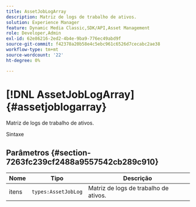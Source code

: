 ```yaml
---
title: AssetJobLogArray
description: Matriz de logs de trabalho de ativos.
solution: Experience Manager
feature: Dynamic Media Classic,SDK/API,Asset Management
role: Developer,Admin
exl-id: 62e86216-2ed2-4b4e-9ba9-776ec49abd9f
source-git-commit: f42378a20b58e4c5ebc961c6526d7cecabc2ae38
workflow-type: tm+mt
source-wordcount: '22'
ht-degree: 0%

---
```


# [!DNL AssetJobLogArray]{#assetjoblogarray}

Matriz de logs de trabalho de ativos.

Sintaxe

## Parâmetros {#section-7263fc239cf2488a9557542cb289c910}

| Nome | Tipo | Descrição |
|---|---|---|
| itens | `types:AssetJobLog` | Matriz de logs de trabalho de ativos. |
